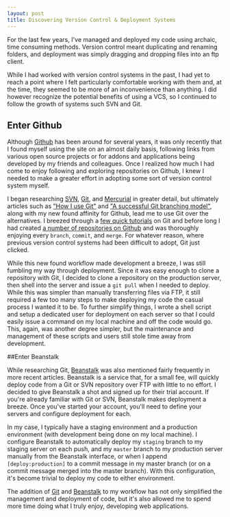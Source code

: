 ```yaml
---
layout: post
title: Discovering Version Control & Deployment Systems
---
```


For the last few years, I've managed and deployed my code using archaic, time consuming methods. Version control meant duplicating and renaming folders, and deployment was simply dragging and dropping files into an ftp client.

<!-- more -->

While I had worked with version control systems in the past, I had yet to reach a point where I felt particularly comfortable working with them and, at the time, they seemed to be more of an inconvenience than anything. I did however recognize the potential benefits of using a VCS, so I continued to follow the growth of systems such SVN and Git.

## Enter Github

Although [Github](http://github.com) has been around for several years, it was only recently that I found myself using the site on an almost daily basis, following links from various open source projects or for addons and applications being developed by my friends and colleagues. Once I realized how much I had come to enjoy following and exploring repositories on Github, I knew I needed to make a greater effort in adopting some sort of version control system myself.

I began researching [SVN](http://subversion.tigris.org/), [Git](http://git-scm.com/), and [Mercurial](http://mercurial.selenic.com/) in greater detail, but ultimately articles such as ["How I use Git"](http://thenerdary.net/articles/entry/how_i_use_git) and ["A successful Git branching model"](http://nvie.com/posts/a-successful-git-branching-model/), along with my new found affinity for Github, lead me to use Git over the alternatives. I breezed through a [few quick tutorials](http://learn.github.com/p/intro.html) on Git and before long I had created [a number of repositories on Github](http://github.com/kevinthompson) and was thoroughly enjoying every `branch`, `commit`, and `merge`. For whatever reason, where previous version control systems had been difficult to adopt, Git just clicked.

While this new found workflow made development a breeze, I was still fumbling my way through deployment. Since it was easy enough to clone a repository with Git, I decided to clone a repository on the production server, then shell into the server and issue a `git pull` when I needed to deploy. While this was simpler than manually transferring files via FTP, it still required a few too many steps to make deploying my code the casual process I wanted it to be. To further simplify things, I wrote a shell script and setup a dedicated user for deployment on each server so that I could easily issue a command on my local machine and off the code would go. This, again, was another degree simpler, but the maintenance and management of these scripts and users still stole time away from development.

##Enter Beanstalk

While researching Git, [Beanstalk](http://bnst.lk/e3HdOt) was also mentioned fairly frequently in more recent articles. Beanstalk is a service that, for a small fee, will quickly deploy code from a Git or SVN repository over FTP with little to no effort. I decided to give Beanstalk a shot and signed up for their trial account. If you're already familiar with Git or SVN, Beanstalk makes deployment a breeze. Once you've started your account, you'll need to define your servers and configure deployment for each.

In my case, I typically have a staging environment and a production environment (with development being done on my local machine). I configure Beanstalk to automatically deploy my `staging` branch to my staging server on each push, and my `master` branch to my production server manually from the Beanstalk interface, or when I append `[deploy:production]` to a commit message in my master branch (or on a commit message merged into the master branch). With this configuration, it's become trivial to deploy my code to either environment.

The addition of [Git](http://git-scm.com/) and [Beanstalk](http://bnst.lk/e3HdOt) to my workflow has not only simplified the management and deployment of code, but it's also allowed me to spend more time doing what I truly enjoy, developing web applications.
